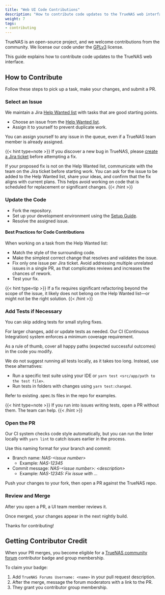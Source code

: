 ```yaml
---
title: "Web UI Code Contributions"
description: "How to contribute code updates to the TrueNAS web interface."
weight: 7
tags:
- contributing
---
```


TrueNAS is an open-source project, and we welcome contributions from the community.
We license our code under the [GPLv3](https://www.gnu.org/licenses/gpl-3.0.en.html) license.

This guide explains how to contribute code updates to the TrueNAS web interface.

## How to Contribute

Follow these steps to pick up a task, make your changes, and submit a PR.

### Select an Issue

We maintain a Jira [Help Wanted list](https://ixsystems.atlassian.net/issues/?filter=12107) with tasks that are good starting points.

- Choose an issue from the [Help Wanted list](https://ixsystems.atlassian.net/issues/?filter=12107).
- Assign it to yourself to prevent duplicate work.

You can assign yourself to any issue in the queue, even if a TrueNAS team member is already assigned.

{{< hint type=note >}}
If you discover a new bug in TrueNAS, please [create a Jira ticket](/contributing/issuereporting/jiraissuereporting) before attempting a fix.

If your proposed fix is not on the Help Wanted list, communicate with the team on the Jira ticket before starting work.
You can ask for the issue to be added to the Help Wanted list, share your ideas, and confirm that the fix aligns with current plans.
This helps avoid working on code that is scheduled for replacement or significant changes.
{{< /hint >}}

### Update the Code

- Fork the repository.
- Set up your development environment using the [Setup Guide](https://github.com/truenas/webui/blob/master/docs/setup.md).
- Resolve the assigned issue.

#### Best Practices for Code Contributions

When working on a task from the Help Wanted list:

- Match the style of the surrounding code.
- Make the simplest correct change that resolves and validates the issue.
- Fix only one issue per Jira ticket. Avoid addressing multiple unrelated issues in a single PR, as that complicates reviews and increases the chances of rework.
- Test your fix.

{{< hint type=tip >}}
If a fix requires significant refactoring beyond the scope of the issue, it likely does not belong on the Help Wanted list—or might not be the right solution.
{{< /hint >}}

### Add Tests if Necessary

You can skip adding tests for small styling fixes.

For larger changes, add or update tests as needed.
Our CI (Continuous Integration) system enforces a minimum coverage requirement.

As a rule of thumb, cover all happy paths (expected successful outcomes) in the code you modify.

We do not suggest running all tests locally, as it takes too long.
Instead, use these alternatives:

- Run a specific test suite using your IDE or `yarn test <src/app/path to the test file>`.
- Run tests in folders with changes using `yarn test:changed`.

Refer to existing <file>.spec.ts</file> files in the repo for examples.

{{< hint type=note >}}
If you run into issues writing tests, open a PR without them.
The team can help.
{{< /hint >}}

### Open the PR

Our CI system checks code style automatically, but you can run the linter locally with `yarn lint` to catch issues earlier in the process.

Use this naming format for your branch and commit:

- Branch name: *NAS-\<issue number>*
  - Example: *NAS-12345*
- Commit message: *NAS-\<issue number>: \<description>*
  - Example: *NAS-12345: Fix issue with ...*

Push your changes to your fork, then open a PR against the TrueNAS repo.

### Review and Merge

After you open a PR, a UI team member reviews it.

Once merged, your changes appear in the next nightly build.

Thanks for contributing!

## Getting Contributor Credit

When your PR merges, you become eligible for a [TrueNAS community forum](https://forums.truenas.com) contributor badge and group membership.

To claim your badge:

1. Add `TrueNAS Forums Username: <name>` in your pull request description.
2. After the merge, message the forum moderators with a link to the PR.
3. They grant you contributor group membership.
